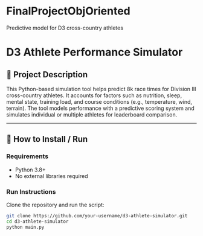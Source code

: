 # FinalProjectObjOriented
Predictive model for D3 cross-country athletes
# D3 Athlete Performance Simulator

## 🏃 Project Description

This Python-based simulation tool helps predict 8k race times for Division III cross-country athletes. It accounts for factors such as nutrition, sleep, mental state, training load, and course conditions (e.g., temperature, wind, terrain). The tool models performance with a predictive scoring system and simulates individual or multiple athletes for leaderboard comparison.

---

## 🚀 How to Install / Run

### Requirements

- Python 3.8+
- No external libraries required

### Run Instructions

Clone the repository and run the script:

```bash
git clone https://github.com/your-username/d3-athlete-simulator.git
cd d3-athlete-simulator
python main.py

